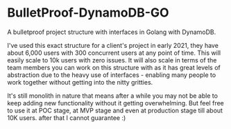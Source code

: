 # BulletProof-DynamoDB-GO
A bulletproof project structure with interfaces in Golang with DynamoDB.

I've used this exact structure for a client's project in early 2021, they have about 6,000 users with 300 concurrent users at any point of time.
This will easily scale to 10k users with zero issues. It will also scale in terms of the team members you can work on this structure with as it has great levels of abstraction
due to the heavy use of interfaces - enabling many people to work together without getting into the nitty gritties.

It's still monolith in nature that means after a while you may not be able to keep adding new functionality without it getting overwhelming. But feel free to use it at
POC stage, at MVP stage and even at production stage till about 10K users. after that I cannot guarantee :)

